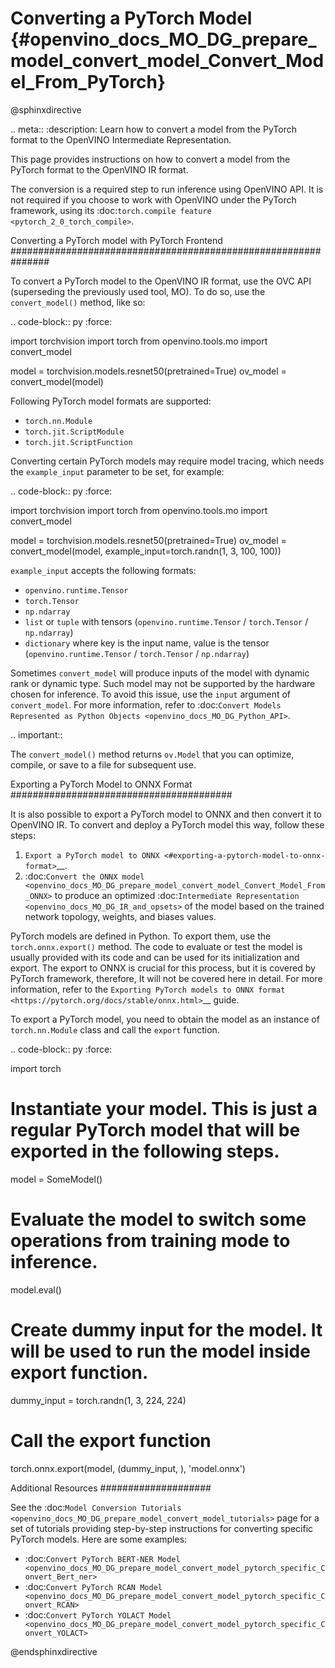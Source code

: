 # Converting a PyTorch Model {#openvino_docs_MO_DG_prepare_model_convert_model_Convert_Model_From_PyTorch}

@sphinxdirective

.. meta:: 
   :description: Learn how to convert a model from the 
                 PyTorch format to the OpenVINO Intermediate Representation. 


This page provides instructions on how to convert a model from the PyTorch format to the OpenVINO IR format.

The conversion is a required step to run inference using OpenVINO API.
It is not required if you choose to work with OpenVINO under the PyTorch framework, 
using its :doc:`torch.compile feature <pytorch_2_0_torch_compile>`.

Converting a PyTorch model with PyTorch Frontend
###############################################################

To convert a PyTorch model to the OpenVINO IR format, use the OVC API (superseding the previously used tool, MO). To do so, use the ``convert_model()`` method, like so:


.. code-block:: py
   :force:

   import torchvision
   import torch
   from openvino.tools.mo import convert_model
   
   model = torchvision.models.resnet50(pretrained=True)
   ov_model = convert_model(model)

Following PyTorch model formats are supported:

* ``torch.nn.Module``
* ``torch.jit.ScriptModule``
* ``torch.jit.ScriptFunction``

Converting certain PyTorch models may require model tracing, which needs the ``example_input`` 
parameter to be set, for example:

.. code-block:: py
   :force:

   import torchvision
   import torch
   from openvino.tools.mo import convert_model
   
   model = torchvision.models.resnet50(pretrained=True)
   ov_model = convert_model(model, example_input=torch.randn(1, 3, 100, 100))

``example_input`` accepts the following formats:

* ``openvino.runtime.Tensor``
* ``torch.Tensor``
* ``np.ndarray``
* ``list`` or ``tuple`` with tensors (``openvino.runtime.Tensor`` / ``torch.Tensor`` / ``np.ndarray``)
* ``dictionary`` where key is the input name, value is the tensor (``openvino.runtime.Tensor`` / ``torch.Tensor`` / ``np.ndarray``)

Sometimes ``convert_model`` will produce inputs of the model with dynamic rank or dynamic type. 
Such model may not be supported by the hardware chosen for inference. To avoid this issue,
use the ``input`` argument of ``convert_model``. For more information, refer to :doc:`Convert Models Represented as Python Objects <openvino_docs_MO_DG_Python_API>`. 

.. important::

   The ``convert_model()`` method returns ``ov.Model`` that you can optimize, compile, or save to a file for subsequent use.

Exporting a PyTorch Model to ONNX Format
########################################

It is also possible to export a PyTorch model to ONNX and then convert it to OpenVINO IR. To convert and deploy a PyTorch model this way, follow these steps:

1. `Export a PyTorch model to ONNX <#exporting-a-pytorch-model-to-onnx-format>`__.
2. :doc:`Convert the ONNX model <openvino_docs_MO_DG_prepare_model_convert_model_Convert_Model_From_ONNX>` to produce an optimized :doc:`Intermediate Representation <openvino_docs_MO_DG_IR_and_opsets>` of the model based on the trained network topology, weights, and biases values.

PyTorch models are defined in Python. To export them, use the ``torch.onnx.export()`` method. The code to
evaluate or test the model is usually provided with its code and can be used for its initialization and export.
The export to ONNX is crucial for this process, but it is covered by PyTorch framework, therefore, It will not be covered here in detail. 
For more information, refer to the `Exporting PyTorch models to ONNX format <https://pytorch.org/docs/stable/onnx.html>`__ guide.

To export a PyTorch model, you need to obtain the model as an instance of ``torch.nn.Module`` class and call the ``export`` function.

.. code-block:: py
   :force:

   import torch

   # Instantiate your model. This is just a regular PyTorch model that will be exported in the following steps.
   model = SomeModel()
   # Evaluate the model to switch some operations from training mode to inference.
   model.eval()
   # Create dummy input for the model. It will be used to run the model inside export function.
   dummy_input = torch.randn(1, 3, 224, 224)
   # Call the export function
   torch.onnx.export(model, (dummy_input, ), 'model.onnx')


Additional Resources
####################

See the :doc:`Model Conversion Tutorials <openvino_docs_MO_DG_prepare_model_convert_model_tutorials>` page for a set of tutorials providing step-by-step instructions for converting specific PyTorch models. Here are some examples:

* :doc:`Convert PyTorch BERT-NER Model <openvino_docs_MO_DG_prepare_model_convert_model_pytorch_specific_Convert_Bert_ner>`
* :doc:`Convert PyTorch RCAN Model <openvino_docs_MO_DG_prepare_model_convert_model_pytorch_specific_Convert_RCAN>`
* :doc:`Convert PyTorch YOLACT Model <openvino_docs_MO_DG_prepare_model_convert_model_pytorch_specific_Convert_YOLACT>`

@endsphinxdirective
